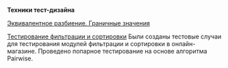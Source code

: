 __Техники тест-дизайна__

[Эквивалентное разбиение. Граничные значения](https://docs.google.com/spreadsheets/d/1AmxTW5jhMsGGBwhGxC1QGrlDnIcy0rJKpVBAInYW6WM/edit?usp=sharing)

[Тестирование фильтрации и сортировки](https://docs.google.com/spreadsheets/d/18zXHiMcGJdHddjXX2ba_7brTgkv_chAeY5GP6slAlvU/edit?usp=sharing) Были созданы тестовые случаи для тестирования модулей фильтрации и сортировки в онлайн-магазине. Проведено попарное тестирование на основе алгоритма Pairwise.
